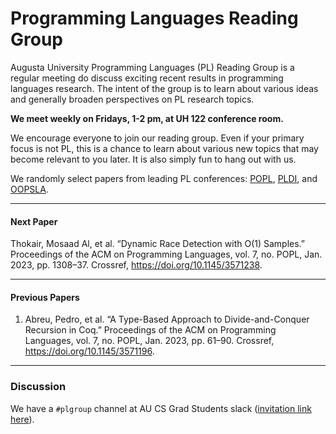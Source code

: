 # Programming Languages Reading Group

Augusta University Programming Languages (PL) Reading Group is a regular meeting do discuss exciting recent results in programming languages research.
The intent of the group is to learn about various ideas and generally broaden perspectives on PL research topics.

**We meet weekly on Fridays, 1-2 pm, at UH 122 conference room.**

We encourage everyone to join our reading group. Even if your primary focus is not PL, this is a chance to learn about various new topics that may become relevant to you later. 
It is also simply fun to hang out with us.

We randomly select papers from leading PL conferences: [POPL](https://popl23.sigplan.org/series/POPL), [PLDI](https://pldi23.sigplan.org/series/pldi), and [OOPSLA](https://2022.splashcon.org/series/splash).

---

#### Next Paper

<!-- this section is automatically generated; do not edit between the markers -->
<!-- next_start -->
Thokair, Mosaad Al, et al. “Dynamic Race Detection with O(1) Samples.” Proceedings of the ACM on Programming Languages, vol. 7, no. POPL, Jan. 2023, pp. 1308–37. Crossref, <a href='https://doi.org/10.1145/3571238' target='_blank'>https://doi.org/10.1145/3571238</a>.
<!-- next_end -->

---

#### Previous Papers

<!-- this section is automatically generated; do not edit between the markers -->
<!-- prev_start -->
1. Abreu, Pedro, et al. “A Type-Based Approach to Divide-and-Conquer Recursion in Coq.” Proceedings of the ACM on Programming Languages, vol. 7, no. POPL, Jan. 2023, pp. 61–90. Crossref, <a href='https://doi.org/10.1145/3571196' target='_blank'>https://doi.org/10.1145/3571196</a>.
<!-- prev_end -->

---

### Discussion

We have a `#plgroup` channel at AU CS Grad Students slack ([invitation link here](https://join.slack.com/t/aucsgradstudents/shared_invite/zt-1o2j9gvie-n2GttzW~KNJ5jdYpUxWkDw)).